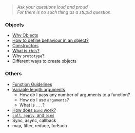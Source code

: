 > _Ask your questions loud and proud<br/>For there is no such thing as a stupid question._

### Objects

* [Why Objects](why_objects)
* [How to define behaviour in an object?](behaviour_in_an_object)
* [Constructors](constructors)
* [What is `this`?](this)
* Why `prototype`?
* Different ways to create objects

### Others
* [Function Guidelines](function_guidelines)
* [Variable length arguments](varargs)
  * How do I pass any number of arguments to a function?
  * How do I use `arguments`?
  * What is `...`?
* [How does `bind` work?](how_does_bind_work)
* [`call`, `apply`, and `bind`](call_apply_bind)
* Sync, async, callback
* map, filter, reduce, forEach
